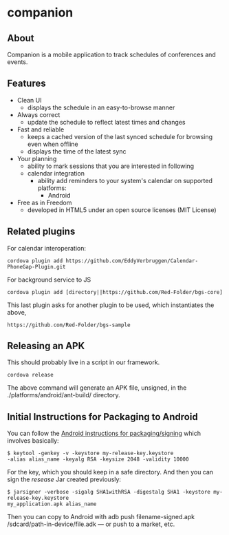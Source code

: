 companion
=========

## About

Companion is a mobile application to track schedules of conferences and events.

## Features

* Clean UI
  * displays the schedule in an easy-to-browse manner
* Always correct
  * update the schedule to reflect latest times and changes
* Fast and reliable
  * keeps a cached version of the last synced schedule for browsing even when offline
  * displays the time of the latest sync
* Your planning
  * ability to mark sessions that you are interested in following
  * calendar integration
    * ability add reminders to your system's calendar on supported platforms:
      * Android
* Free as in Freedom
  * developed in HTML5 under an open source licenses (MIT License)

## Related plugins

For calendar interoperation:

    cordova plugin add https://github.com/EddyVerbruggen/Calendar-PhoneGap-Plugin.git

For background service to JS

    cordova plugin add [directory||https://github.com/Red-Folder/bgs-core]

This last plugin asks for another plugin to be used, which instantiates the above,

    https://github.com/Red-Folder/bgs-sample

## Releasing an APK

This should probably live in a script in our framework.

    cordova release

The above command will generate an APK file, unsigned, in the ./platforms/android/ant-build/ directory.

## Initial Instructions for Packaging to Android

You can follow the [Android instructions for packaging/signing](http://developer.android.com/tools/publishing/app-signing.html) which involves basically:

    $ keytool -genkey -v -keystore my-release-key.keystore
    -alias alias_name -keyalg RSA -keysize 2048 -validity 10000

For the key, which you should keep in a safe directory. And then you can sign the *resease* Jar created previously:

    $ jarsigner -verbose -sigalg SHA1withRSA -digestalg SHA1 -keystore my-release-key.keystore
    my_application.apk alias_name

Then you can copy to Android with adb push filename-signed.apk /sdcard/path-in-device/file.adk — or push to a market, etc.
